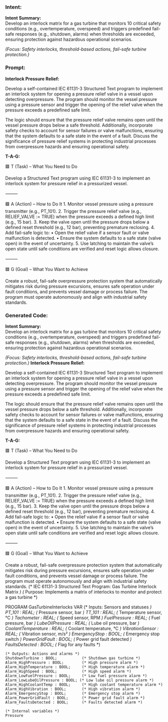 ### Intent:
**Intent Summary:**  
Develop an interlock matrix for a gas turbine that monitors 10 critical safety conditions (e.g., overtemperature, overspeed) and triggers predefined fail-safe responses (e.g., shutdown, alarms) when thresholds are exceeded, ensuring protection against hazardous operational scenarios.  

*(Focus: Safety interlocks, threshold-based actions, fail-safe turbine protection.)*

### Prompt:
**Interlock Pressure Relief:**

Develop a self-contained IEC 61131-3 Structured Text program to implement an interlock system for opening a pressure relief valve in a vessel upon detecting overpressure. The program should monitor the vessel pressure using a pressure sensor and trigger the opening of the relief valve when the pressure exceeds a predefined safe limit.

The logic should ensure that the pressure relief valve remains open until the vessel pressure drops below a safe threshold. Additionally, incorporate safety checks to account for sensor failures or valve malfunctions, ensuring that the system defaults to a safe state in the event of a fault. Discuss the significance of pressure relief systems in protecting industrial processes from overpressure hazards and ensuring operational safety.

**T-A-G:**

🟥 T (Task) – What You Need to Do

Develop a Structured Text program using IEC 61131-3 to implement an interlock system for pressure relief in a pressurized vessel.

⸻

🟩 A (Action) – How to Do It
	1.	Monitor vessel pressure using a pressure transmitter (e.g., PT_101).
	2.	Trigger the pressure relief valve (e.g., RELIEF_VALVE := TRUE) when the pressure exceeds a defined high limit (e.g., 15 bar).
	3.	Keep the valve open until the pressure drops below a defined reset threshold (e.g., 12 bar), preventing premature reclosing.
	4.	Add fail-safe logic to:
	•	Open the relief valve if a sensor fault or valve malfunction is detected.
	•	Ensure the system defaults to a safe state (valve open) in the event of uncertainty.
	5.	Use latching to maintain the valve’s open state until safe conditions are verified and reset logic allows closure.

⸻

🟦 G (Goal) – What You Want to Achieve

Create a robust, fail-safe overpressure protection system that automatically mitigates risk during pressure excursions, ensures safe operation under fault conditions, and prevents vessel damage or process failure. The program must operate autonomously and align with industrial safety standards.

### Generated Code:
**Intent Summary:**  
Develop an interlock matrix for a gas turbine that monitors 10 critical safety conditions (e.g., overtemperature, overspeed) and triggers predefined fail-safe responses (e.g., shutdown, alarms) when thresholds are exceeded, ensuring protection against hazardous operational scenarios.  

*(Focus: Safety interlocks, threshold-based actions, fail-safe turbine protection.)*
**Interlock Pressure Relief:**

Develop a self-contained IEC 61131-3 Structured Text program to implement an interlock system for opening a pressure relief valve in a vessel upon detecting overpressure. The program should monitor the vessel pressure using a pressure sensor and trigger the opening of the relief valve when the pressure exceeds a predefined safe limit.

The logic should ensure that the pressure relief valve remains open until the vessel pressure drops below a safe threshold. Additionally, incorporate safety checks to account for sensor failures or valve malfunctions, ensuring that the system defaults to a safe state in the event of a fault. Discuss the significance of pressure relief systems in protecting industrial processes from overpressure hazards and ensuring operational safety.

**T-A-G:**

🟥 T (Task) – What You Need to Do

Develop a Structured Text program using IEC 61131-3 to implement an interlock system for pressure relief in a pressurized vessel.

⸻

🟩 A (Action) – How to Do It
	1.	Monitor vessel pressure using a pressure transmitter (e.g., PT_101).
	2.	Trigger the pressure relief valve (e.g., RELIEF_VALVE := TRUE) when the pressure exceeds a defined high limit (e.g., 15 bar).
	3.	Keep the valve open until the pressure drops below a defined reset threshold (e.g., 12 bar), preventing premature reclosing.
	4.	Add fail-safe logic to:
	•	Open the relief valve if a sensor fault or valve malfunction is detected.
	•	Ensure the system defaults to a safe state (valve open) in the event of uncertainty.
	5.	Use latching to maintain the valve’s open state until safe conditions are verified and reset logic allows closure.

⸻

🟦 G (Goal) – What You Want to Achieve

Create a robust, fail-safe overpressure protection system that automatically mitigates risk during pressure excursions, ensures safe operation under fault conditions, and prevents vessel damage or process failure. The program must operate autonomously and align with industrial safety standards.
(* IEC 61131-3 Structured Text Program: Gas Turbine Interlock Matrix *)
(* Purpose: Implements a matrix of interlocks to monitor and protect a gas turbine *)

PROGRAM GasTurbineInterlocks
VAR
    (* Inputs: Sensors and statuses *)
    PT_101 : REAL;                    (* Pressure sensor, bar *)
    TT_101 : REAL;                    (* Temperature sensor, °C *)
    Tachometer : REAL;                (* Speed sensor, RPM *)
    FuelPressure : REAL;              (* Fuel pressure, bar *)
    LubeOilPressure : REAL;           (* Lube oil pressure, bar *)
    CoolantTemperature : REAL;        (* Coolant temperature, °C *)
    VibrationSensor : REAL;           (* Vibration sensor, m/s² *)
    EmergencyStop : BOOL;             (* Emergency stop switch *)
    PowerGridFault : BOOL;            (* Power grid fault detected *)
    FaultsDetected : BOOL;            (* Flag for any faults *)
    
    (* Outputs: Actions and alarms *)
    ShutdownTurbine : BOOL;           (* Shutdown gas turbine *)
    Alarm_HighPressure : BOOL;        (* High pressure alarm *)
    Alarm_HighTemperature : BOOL;     (* High temperature alarm *)
    Alarm_HighSpeed : BOOL;           (* High speed alarm *)
    Alarm_LowFuelPressure : BOOL;     (* Low fuel pressure alarm *)
    Alarm_LowLubeOilPressure : BOOL; (* Low lube oil pressure alarm *)
    Alarm_HighCoolantTemp : BOOL;     (* High coolant temperature alarm *)
    Alarm_HighVibration : BOOL;       (* High vibration alarm *)
    Alarm_EmergencyStop : BOOL;       (* Emergency stop alarm *)
    Alarm_PowerGridFault : BOOL;      (* Power grid fault alarm *)
    Alarm_FaultsDetected : BOOL;      (* Faults detected alarm *)
    
    (* Internal variables *)
    Pressure
